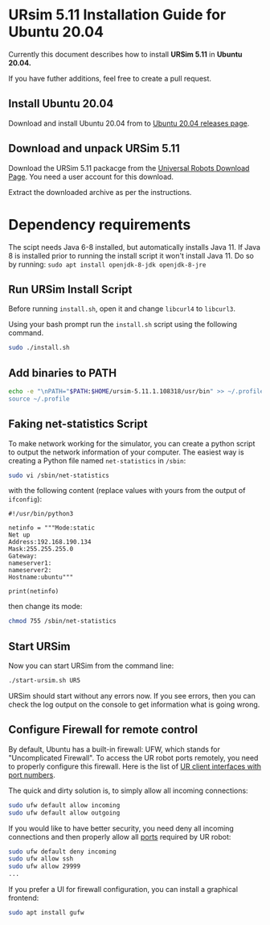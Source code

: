 # URsim 5.11 Installation Guide for Ubuntu 20.04

Currently this document describes how to install **URSim 5.11** in **Ubuntu 20.04.** 

If you have futher additions, feel free to create a pull request.

## Install Ubuntu 20.04

Download and install Ubuntu 20.04 from to [Ubuntu 20.04 releases page](https://releases.ubuntu.com/20.04/).


## Download and unpack URSim 5.11

Download the URSim 5.11 packacge from the [Universal Robots Download Page](https://www.universal-robots.com/download/software-e-series/simulator-linux/offline-simulator-e-series-ur-sim-for-linux-5110/). You need a user account for this download.

Extract the downloaded archive as per the instructions.

# Dependency requirements

The scipt needs Java 6-8 installed, but automatically installs Java 11. If Java 8 is installed prior to running the install script it won't install Java 11. Do so by running: `sudo apt install openjdk-8-jdk openjdk-8-jre`

## Run URSim Install Script

Before running `install.sh`, open it and change `libcurl4` to `libcurl3`.

Using your bash prompt run the `install.sh` script using the following command.

```bash
sudo ./install.sh
```

## Add binaries to PATH

```bash
echo -e "\nPATH="$PATH:$HOME/ursim-5.11.1.108318/usr/bin" >> ~/.profile
source ~/.profile
```

## Faking net-statistics Script ##

To make network working for the simulator, you can create a python script to output the network information of your computer. The easiest way is creating a Python file named `net-statistics` in `/sbin`:

```bash
sudo vi /sbin/net-statistics
```
with the following content (replace values with yours from the output of `ifconfig`):

```Python3
#!/usr/bin/python3

netinfo = """Mode:static
Net up
Address:192.168.190.134
Mask:255.255.255.0
Gateway:
nameserver1:
nameserver2:
Hostname:ubuntu"""

print(netinfo)

```

then change its mode:

```bash
chmod 755 /sbin/net-statistics
```


## Start URSim

Now you can start URSim from the command line:

```bash
./start-ursim.sh UR5
```

URSim should start without any errors now. If you see errors, then you can
check the log output on the console to get information what is going wrong.

## Configure Firewall for remote control

By default, Ubuntu has a built-in firewall: UFW, which stands for "Uncomplicated Firewall".
To access the UR robot ports remotely, you need to properly configure this
firewall. Here is the list of [UR client interfaces with port numbers](https://www.universal-robots.com/articles/ur/interface-communication/overview-of-client-interfaces/).

The quick and dirty solution is, to simply allow all incoming connections:

```bash
sudo ufw default allow incoming
sudo ufw default allow outgoing
```

If you would like to have better security, you need deny all incoming connections
and then properly allow all [ports]((https://www.universal-robots.com/articles/ur/interface-communication/overview-of-client-interfaces/)) required by UR robot:

```bash
sudo ufw default deny incoming
sudo ufw allow ssh
sudo ufw allow 29999
...
```

If you prefer a UI for firewall configuration, you can install a graphical
frontend:

```bash
sudo apt install gufw
```

